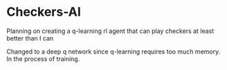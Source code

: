 # Checkers-AI

Planning on creating a q-learning rl agent that can play checkers at least better than I can

Changed to a deep q network since q-learning requires too much memory. In the process of training.
